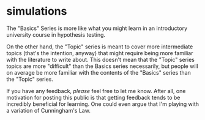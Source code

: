 # simulations

The "Basics" Series is more like what you might learn in an introductory university course in hypothesis testing. 

On the other hand, the "Topic" series is meant to cover more intermediate topics (that's the intention, anyway) that might require being more familiar with the literature to write about. This doesn't mean that the "Topic" series topics are more "difficult" than the Basics series necessarily, but people will on average be more familiar with the contents of the "Basics" series than the "Topic" series.

If you have any feedback, *please* feel free to let me know. After all, one motivation for posting this public is that getting feedback tends to be incredibly beneficial for learning. One could even argue that I'm playing with a variation of Cunningham's Law. 
